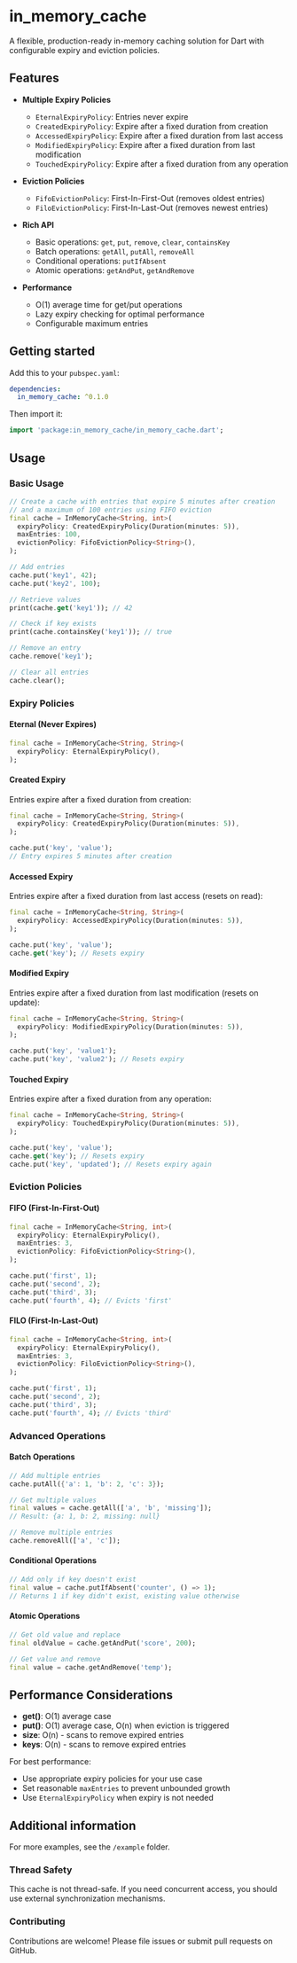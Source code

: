 # in_memory_cache

A flexible, production-ready in-memory caching solution for Dart with configurable expiry and eviction policies.

## Features

- **Multiple Expiry Policies**
  - `EternalExpiryPolicy`: Entries never expire
  - `CreatedExpiryPolicy`: Expire after a fixed duration from creation
  - `AccessedExpiryPolicy`: Expire after a fixed duration from last access
  - `ModifiedExpiryPolicy`: Expire after a fixed duration from last modification
  - `TouchedExpiryPolicy`: Expire after a fixed duration from any operation

- **Eviction Policies**
  - `FifoEvictionPolicy`: First-In-First-Out (removes oldest entries)
  - `FiloEvictionPolicy`: First-In-Last-Out (removes newest entries)

- **Rich API**
  - Basic operations: `get`, `put`, `remove`, `clear`, `containsKey`
  - Batch operations: `getAll`, `putAll`, `removeAll`
  - Conditional operations: `putIfAbsent`
  - Atomic operations: `getAndPut`, `getAndRemove`

- **Performance**
  - O(1) average time for get/put operations
  - Lazy expiry checking for optimal performance
  - Configurable maximum entries

## Getting started

Add this to your `pubspec.yaml`:

```yaml
dependencies:
  in_memory_cache: ^0.1.0
```

Then import it:

```dart
import 'package:in_memory_cache/in_memory_cache.dart';
```

## Usage

### Basic Usage

```dart
// Create a cache with entries that expire 5 minutes after creation
// and a maximum of 100 entries using FIFO eviction
final cache = InMemoryCache<String, int>(
  expiryPolicy: CreatedExpiryPolicy(Duration(minutes: 5)),
  maxEntries: 100,
  evictionPolicy: FifoEvictionPolicy<String>(),
);

// Add entries
cache.put('key1', 42);
cache.put('key2', 100);

// Retrieve values
print(cache.get('key1')); // 42

// Check if key exists
print(cache.containsKey('key1')); // true

// Remove an entry
cache.remove('key1');

// Clear all entries
cache.clear();
```

### Expiry Policies

#### Eternal (Never Expires)

```dart
final cache = InMemoryCache<String, String>(
  expiryPolicy: EternalExpiryPolicy(),
);
```

#### Created Expiry

Entries expire after a fixed duration from creation:

```dart
final cache = InMemoryCache<String, String>(
  expiryPolicy: CreatedExpiryPolicy(Duration(minutes: 5)),
);

cache.put('key', 'value');
// Entry expires 5 minutes after creation
```

#### Accessed Expiry

Entries expire after a fixed duration from last access (resets on read):

```dart
final cache = InMemoryCache<String, String>(
  expiryPolicy: AccessedExpiryPolicy(Duration(minutes: 5)),
);

cache.put('key', 'value');
cache.get('key'); // Resets expiry
```

#### Modified Expiry

Entries expire after a fixed duration from last modification (resets on update):

```dart
final cache = InMemoryCache<String, String>(
  expiryPolicy: ModifiedExpiryPolicy(Duration(minutes: 5)),
);

cache.put('key', 'value1');
cache.put('key', 'value2'); // Resets expiry
```

#### Touched Expiry

Entries expire after a fixed duration from any operation:

```dart
final cache = InMemoryCache<String, String>(
  expiryPolicy: TouchedExpiryPolicy(Duration(minutes: 5)),
);

cache.put('key', 'value');
cache.get('key'); // Resets expiry
cache.put('key', 'updated'); // Resets expiry again
```

### Eviction Policies

#### FIFO (First-In-First-Out)

```dart
final cache = InMemoryCache<String, int>(
  expiryPolicy: EternalExpiryPolicy(),
  maxEntries: 3,
  evictionPolicy: FifoEvictionPolicy<String>(),
);

cache.put('first', 1);
cache.put('second', 2);
cache.put('third', 3);
cache.put('fourth', 4); // Evicts 'first'
```

#### FILO (First-In-Last-Out)

```dart
final cache = InMemoryCache<String, int>(
  expiryPolicy: EternalExpiryPolicy(),
  maxEntries: 3,
  evictionPolicy: FiloEvictionPolicy<String>(),
);

cache.put('first', 1);
cache.put('second', 2);
cache.put('third', 3);
cache.put('fourth', 4); // Evicts 'third'
```

### Advanced Operations

#### Batch Operations

```dart
// Add multiple entries
cache.putAll({'a': 1, 'b': 2, 'c': 3});

// Get multiple values
final values = cache.getAll(['a', 'b', 'missing']);
// Result: {a: 1, b: 2, missing: null}

// Remove multiple entries
cache.removeAll(['a', 'c']);
```

#### Conditional Operations

```dart
// Add only if key doesn't exist
final value = cache.putIfAbsent('counter', () => 1);
// Returns 1 if key didn't exist, existing value otherwise
```

#### Atomic Operations

```dart
// Get old value and replace
final oldValue = cache.getAndPut('score', 200);

// Get value and remove
final value = cache.getAndRemove('temp');
```

## Performance Considerations

- **get()**: O(1) average case
- **put()**: O(1) average case, O(n) when eviction is triggered
- **size**: O(n) - scans to remove expired entries
- **keys**: O(n) - scans to remove expired entries

For best performance:
- Use appropriate expiry policies for your use case
- Set reasonable `maxEntries` to prevent unbounded growth
- Use `EternalExpiryPolicy` when expiry is not needed

## Additional information

For more examples, see the `/example` folder.

### Thread Safety

This cache is not thread-safe. If you need concurrent access, you should use external synchronization mechanisms.

### Contributing

Contributions are welcome! Please file issues or submit pull requests on GitHub.
